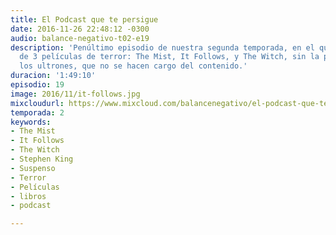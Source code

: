 ```yaml
---
title: El Podcast que te persigue
date: 2016-11-26 22:48:12 -0300
audio: balance-negativo-t02-e19
description: 'Penúltimo episodio de nuestra segunda temporada, en el que hablamos
  de 3 películas de terror: The Mist, It Follows, y The Witch, sin la presencia de
  los ultrones, que no se hacen cargo del contenido.'
duracion: '1:49:10'
episodio: 19
image: 2016/11/it-follows.jpg
mixcloudurl: https://www.mixcloud.com/balancenegativo/el-podcast-que-te-persigue/
temporada: 2
keywords:
- The Mist
- It Follows
- The Witch
- Stephen King
- Suspenso
- Terror
- Películas
- libros
- podcast

---
```

